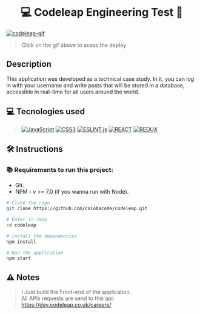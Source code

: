 <h1 align="center">💻 Codeleap Engineering Test 🧪</h1>

<a href="https://codeleap-seven.vercel.app/signup" target="_blank"><img alt="codeleap-gif" src="./codeleap.gif"></a>

> Click on the gif above to acess the deploy


## Description
<p>This application was developed as a technical case study. In it, you can log in with your username and write posts that will be stored in a database, accessible in real-time for all users around the world.</p>

## 💻 Tecnologies used
> [![JavaScript][JavaScript]][JavaScript-url]
[![CSS3][CSS3]][CSS3-url]
[![ESLINT.js][ESLINT]][ESLINT-url]
[![REACT][REACT]][REACT-url]
[![REDUX][REDUX]][REDUX-url]

## 🛠️ Instructions

### 📚 Requirements to run this project:
- Git.
- NPM - v >= 7.0 (if you wanna run with Node).

```bash
# Clone the repo
git clone https://github.com/caiobacode/codeleap.git

# Enter in repo
cd codeleap

# install the dependencies
npm install

# Run the application
npm start
```

## ⚠️ Notes

> I Just build the Front-end of the application.<br/>
> All APIs requests are send to this api: https://dev.codeleap.co.uk/careers/


[JavaScript]: https://img.shields.io/badge/-JavaScript-F7DF1E?style=for-the-badge&logo=node.js&logoColor=black
[JavaScript-url]: https://www.javascript.com
[REACT]: https://img.shields.io/badge/-React.js-20232A?style=for-the-badge&logo=react
[REACT-url]: https://legacy.reactjs.org/docs/getting-started.html

[REDUX]: https://img.shields.io/badge/-Redux-764abc?style=for-the-badge&logo=redux&logoColor=black
[REDUX-url]: https://redux.js.org

[CSS3]: https://img.shields.io/badge/css_3-1572B6?style=for-the-badge&logo=css3&logoColor=white
[CSS3-url]: https://developer.mozilla.org/pt-BR/docs/Web/CSS

[ESLINT]: https://img.shields.io/badge/-Eslint-4B32C3?style=for-the-badge&logo=eslint&logoColor=black
[ESLINT-url]: https://eslint.org

